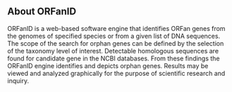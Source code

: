 
## About ORFanID

ORFanID is a web-based software engine that identifies ORFan genes from the genomes of specified species or from a given list of DNA sequences. The scope of the search for orphan genes can be defined by the selection of the taxonomy level of interest. Detectable homologous sequences are found for candidate gene in the NCBI databases. From these findings the ORFanID engine identifies and depicts orphan genes. Results may be viewed and analyzed graphically for the purpose of scientific research and inquiry.

